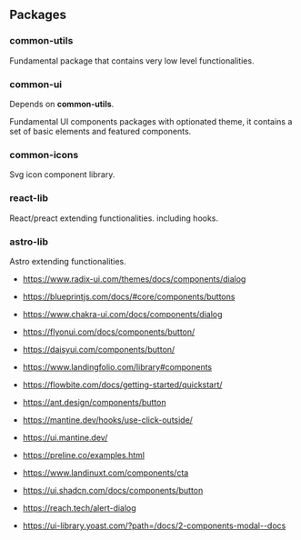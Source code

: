 
## Packages

### common-utils

Fundamental package that contains very low level functionalities.

### common-ui

Depends on **common-utils**.

Fundamental UI components packages with optionated theme, it contains a set of basic elements and featured components.

### common-icons

Svg icon component library.

### react-lib

React/preact extending functionalities. including hooks.

### astro-lib

Astro extending functionalities.



- https://www.radix-ui.com/themes/docs/components/dialog
- https://blueprintjs.com/docs/#core/components/buttons
- https://www.chakra-ui.com/docs/components/dialog


- https://flyonui.com/docs/components/button/
- https://daisyui.com/components/button/
- https://www.landingfolio.com/library#components
- https://flowbite.com/docs/getting-started/quickstart/
- https://ant.design/components/button
- https://mantine.dev/hooks/use-click-outside/
- https://ui.mantine.dev/
- https://preline.co/examples.html
- https://www.landinuxt.com/components/cta
- https://ui.shadcn.com/docs/components/button
- https://reach.tech/alert-dialog

- https://ui-library.yoast.com/?path=/docs/2-components-modal--docs
